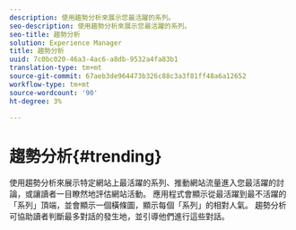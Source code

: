 ```yaml
---
description: 使用趨勢分析來展示您最活躍的系列。
seo-description: 使用趨勢分析來展示您最活躍的系列。
seo-title: 趨勢分析
solution: Experience Manager
title: 趨勢分析
uuid: 7c0bc020-46a3-4ac6-a8db-9532a4fa83b1
translation-type: tm+mt
source-git-commit: 67aeb3de964473b326c88c3a3f81ff48a6a12652
workflow-type: tm+mt
source-wordcount: '90'
ht-degree: 3%

---
```



# 趨勢分析{#trending}

使用趨勢分析來展示特定網站上最活躍的系列、推動網站流量進入您最活躍的討論，或讓讀者一目瞭然地評估網站活動。 應用程式會顯示從最活躍到最不活躍的「系列」頂端，並會顯示一個橫條圖，顯示每個「系列」的相對人氣。 趨勢分析可協助讀者判斷最多對話的發生地，並引導他們進行這些對話。
